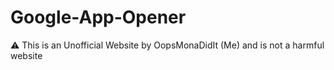 # Google-App-Opener
⚠️ This is an Unofficial Website by OopsMonaDidIt (Me) and is not a harmful website

